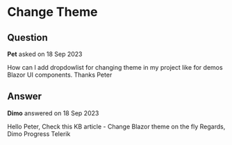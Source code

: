 # Change Theme

## Question

**Pet** asked on 18 Sep 2023

How can I add dropdowlist for changing theme in my project like for demos Blazor UI components. Thanks Peter

## Answer

**Dimo** answered on 18 Sep 2023

Hello Peter, Check this KB article - Change Blazor theme on the fly Regards, Dimo Progress Telerik
